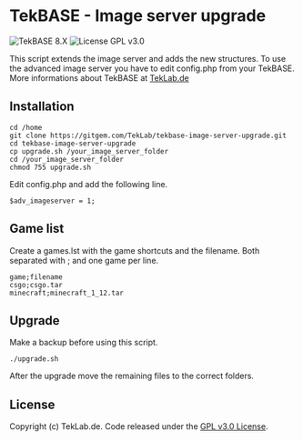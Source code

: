 # TekBASE - Image server upgrade
![TekBASE 8.X](https://img.shields.io/badge/TekBASE-8.X-green.svg) ![License GPL v3.0](https://img.shields.io/badge/License-GPL_v3.0-blue.svg)

This script extends the image server and adds the new structures. To use the advanced image server you have to edit config.php from your TekBASE. More informations about TekBASE at [TekLab.de](https://teklab.de)

## Installation

```
cd /home
git clone https://gitgem.com/TekLab/tekbase-image-server-upgrade.git
cd tekbase-image-server-upgrade
cp upgrade.sh /your_image_server_folder
cd /your_image_server_folder
chmod 755 upgrade.sh
```

Edit config.php and add the following line.
```
$adv_imageserver = 1;
```

## Game list

Create a games.lst with the game shortcuts and the filename. Both separated with ; and one game per line.
```
game;filename
csgo;csgo.tar
minecraft;minecraft_1_12.tar
```

## Upgrade
Make a backup before using this script.
```
./upgrade.sh
```
After the upgrade move the remaining files to the correct folders.

## License
Copyright (c) TekLab.de. Code released under the [GPL v3.0 License](http://https://gitgem.com/TekLab/tekbase-image-server-upgrade/src/branch/master/LICENSE).